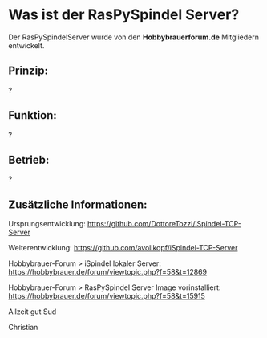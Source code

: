 # Was ist der RasPySpindel Server?

Der RasPySpindelServer wurde von den **Hobbybrauerforum.de** Mitgliedern entwickelt.

## Prinzip:

?

## Funktion:

?

## Betrieb:

?

## Zusätzliche Informationen:

Ursprungsentwicklung:
https://github.com/DottoreTozzi/iSpindel-TCP-Server

Weiterentwicklung:
https://github.com/avollkopf/iSpindel-TCP-Server

Hobbybrauer-Forum > iSpindel lokaler Server:
https://hobbybrauer.de/forum/viewtopic.php?f=58&t=12869

Hobbybrauer-Forum > RasPySpindel Server Image vorinstalliert:
https://hobbybrauer.de/forum/viewtopic.php?f=58&t=15915

Allzeit gut Sud

Christian

